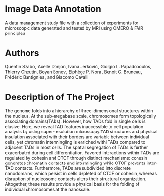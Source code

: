 # Image Data Annotation
A data management study file with a collection of experiments for microscopic data 
generated and tested by MRI using OMERO & FAIR principles

# Authors
Quentin Szabo,  Axelle Donjon, Ivana Jerković , Giorgio L. Papadopoulos, Thierry Cheutin, Boyan Bonev , Elphège P. Nora , 
                          Benoit G. Bruneau , Frédéric Bantignies , and Giacomo Cavalli

# Description of The Project
The genome folds into a hierarchy of three-dimensional structures within the nucleus. At the sub-megabase scale, chromosomes form topologically associating domains(TADs). However, how TADs fold in single cells is elusive. Here, we reveal TAD features inaccessible to cell population analysis by using super-resolution microscopy.TAD structures and physical insulation associated with their borders are variable between individual cells, yet chromatin intermingling is enriched withi
TADs compared to adjacent TADs in most cells. The spatial segregation of TADs is further exacerbated during cell differentiation. Favored interactions within TADs are regulated by cohesin and CTCF through distinct mechanisms: cohesin generates chromatin contacts and intermingling while CTCF prevents inter-TAD contacts. Furthermore, TADs are subdivided into discrete nanodomains, which persist in cells depleted of CTCF or cohesin, whereas disruption of nucleosome contacts alters their structural organization. Altogether, these results provide a physical basis for the folding of individual chromosomes at the nanoscale.
